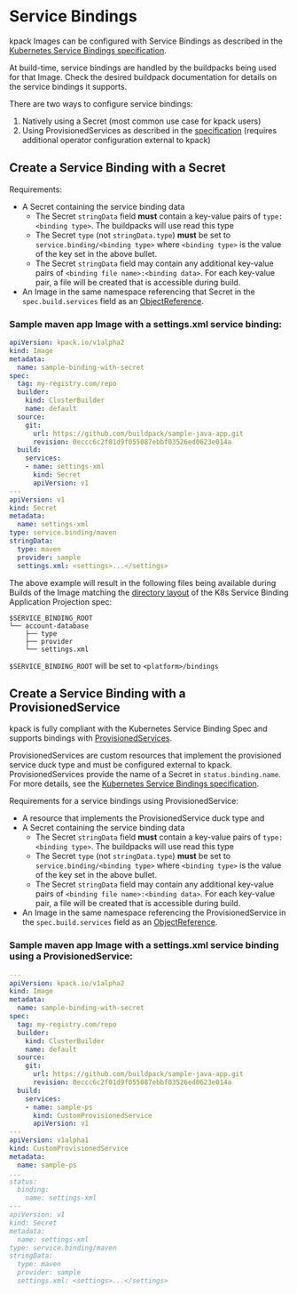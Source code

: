 # Service Bindings

kpack Images can be configured with Service Bindings as described in the [Kubernetes Service Bindings specification](https://github.com/k8s-service-bindings/spec).

At build-time, service bindings are handled by the buildpacks being used for that Image. Check the desired buildpack documentation for details on the service bindings it supports. 

There are two ways to configure service bindings:

1. Natively using a Secret (most common use case for kpack users)
2. Using ProvisionedServices as described in the [specification](https://github.com/k8s-service-bindings/spec#provisioned-service) (requires additional operator configuration external to kpack)

## Create a Service Binding with a Secret

Requirements:

* A Secret containing the service binding data
  * The Secret `stringData` field **must** contain a key-value pairs of `type:<binding type>`. The buildpacks will use read this type 
  * The Secret `type` (not `stringData.type`) **must** be set to `service.binding/<binding type>` where `<binding type>` is the value of the key set in the above bullet.
  * The Secret `stringData` field may contain any additional key-value pairs of `<binding file name>:<binding data>`. For each key-value pair, a file will be created that is accessible during build.
* An Image in the same namespace referencing that Secret in the `spec.build.services` field as an [ObjectReference](https://www.k8sref.io/docs/common-definitions/objectreference-/).

### Sample maven app Image with a settings.xml service binding: 

```yaml
apiVersion: kpack.io/v1alpha2
kind: Image
metadata:
  name: sample-binding-with-secret
spec:
  tag: my-registry.com/repo
  builder:
    kind: ClusterBuilder
    name: default
  source:
    git:
      url: https://github.com/buildpack/sample-java-app.git
      revision: 0eccc6c2f01d9f055087ebbf03526ed0623e014a
  build:
    services:
    - name: settings-xml
      kind: Secret
      apiVersion: v1
---
apiVersion: v1
kind: Secret
metadata:
  name: settings-xml
type: service.binding/maven
stringData:
  type: maven
  provider: sample
  settings.xml: <settings>...</settings>
```

The above example will result in the following files being available during Builds of the Image matching the [directory layout](https://github.com/k8s-service-bindings/spec#application-projection) of the K8s Service Binding Application Projection spec:

```plain
$SERVICE_BINDING_ROOT
└── account-database
    ├── type
    ├── provider
    └── settings.xml
```

`$SERVICE_BINDING_ROOT` will be set to `<platform>/bindings`

## Create a Service Binding with a ProvisionedService

kpack is fully compliant with the Kubernetes Service Binding Spec and supports bindings with [ProvisionedServices](https://github.com/k8s-service-bindings/spec#provisioned-service).

ProvisionedServices are custom resources that implement the provisioned service duck type and must be configured external to kpack. ProvisionedServices provide the name of a Secret in `status.binding.name`. For more details, see the [Kubernetes Service Bindings specification](https://github.com/k8s-service-bindings/spec).

Requirements for a service bindings using ProvisionedService:

* A resource that implements the ProvisionedService duck type and 
* A Secret containing the service binding data
  * The Secret `stringData` field **must** contain a key-value pairs of `type:<binding type>`. The buildpacks will use read this type
  * The Secret `type` (not `stringData.type`) **must** be set to `service.binding/<binding type>` where `<binding type>` is the value of the key set in the above bullet.
  * The Secret `stringData` field may contain any additional key-value pairs of `<binding file name>:<binding data>`. For each key-value pair, a file will be created that is accessible during build.
* An Image in the same namespace referencing the ProvisionedService in the `spec.build.services` field as an [ObjectReference](https://www.k8sref.io/docs/common-definitions/objectreference-/).

### Sample maven app Image with a settings.xml service binding using a ProvisionedService:

```yaml
---
apiVersion: kpack.io/v1alpha2
kind: Image
metadata:
  name: sample-binding-with-secret
spec:
  tag: my-registry.com/repo
  builder:
    kind: ClusterBuilder
    name: default
  source:
    git:
      url: https://github.com/buildpack/sample-java-app.git
      revision: 0eccc6c2f01d9f055087ebbf03526ed0623e014a
  build:
    services:
    - name: sample-ps
      kind: CustomProvisionedService
      apiVersion: v1
---
apiVersion: v1alpha1
kind: CustomProvisionedService
metadata:
  name: sample-ps
...
status:
  binding:
    name: settings-xml
---
apiVersion: v1
kind: Secret
metadata:
  name: settings-xml
type: service.binding/maven
stringData:
  type: maven
  provider: sample
  settings.xml: <settings>...</settings>
```

